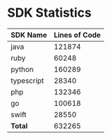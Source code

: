 # SDK Statistics

| SDK Name | Lines of Code |
| -------- | ------------- |
| java | 121874 |
| ruby | 60248 |
| python | 160289 |
| typescript | 28340 |
| php | 132346 |
| go | 100618 |
| swift | 28550 |
| **Total** | 632265 |
